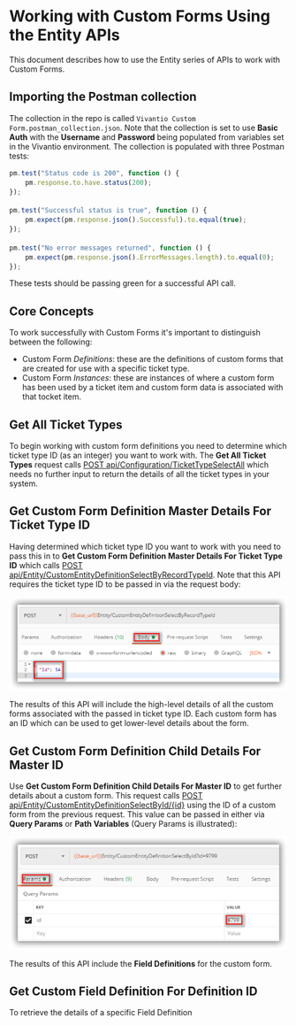 # Working with Custom Forms Using the Entity APIs

This document describes how to use the Entity series of APIs to work with Custom Forms.

## Importing the Postman collection

The collection in the repo is called `Vivantio Custom Form.postman_collection.json`. Note that the collection is set to use **Basic Auth** with the **Username** and **Password** being populated from variables set in the Vivantio environment. The collection is populated with three Postman tests:

```JavaScript
pm.test("Status code is 200", function () {
    pm.response.to.have.status(200);
});

pm.test("Successful status is true", function () {
    pm.expect(pm.response.json().Successful).to.equal(true);
});

pm.test("No error messages returned", function () {
    pm.expect(pm.response.json().ErrorMessages.length).to.equal(0);
});
```

These tests should be passing green for a successful API call.

## Core Concepts

To work successfully with Custom Forms it's important to distinguish between the following:

- Custom Form *Definitions*: these are the definitions of custom forms that are created for use with a specific ticket type.
- Custom Form *Instances*: these are instances of where a custom form has been used by a ticket item and custom form data is associated with that tocket item.

## Get All Ticket Types

To begin working with custom form definitions you need to determine which ticket type ID (as an integer) you want to work with. The **Get All Ticket Types** request calls [POST api/Configuration/TicketTypeSelectAll](https://webservices-na01.vivantio.com/Help/Api/POST-api-Configuration-TicketTypeSelectAll) which needs no further input to return the details of all the ticket types in your system.

## Get Custom Form Definition Master Details For Ticket Type ID

Having determined which ticket type ID you want to work with you need to pass this in to **Get Custom Form Definition Master Details For Ticket Type ID** which calls [POST api/Entity/CustomEntityDefinitionSelectByRecordTypeId](https://webservices-na01.vivantio.com/Help/Api/POST-api-Entity-CustomEntityDefinitionSelectByRecordTypeId). Note that this API requires the ticket type ID to be passed in via the request body:

![postman-request-body](images/postman-request-body.png)

The results of this API will include the high-level details of all the custom forms associated with the passed in ticket type ID. Each custom form has an ID which can be used to get lower-level details about the form.

## Get Custom Form Definition Child Details For Master ID

Use **Get Custom Form Definition Child Details For Master ID** to get further details about a custom form. This request calls [POST api/Entity/CustomEntityDefinitionSelectById/{id}](https://webservices-na01.vivantio.com/Help/Api/POST-api-Entity-CustomEntityDefinitionSelectById-id) using the ID of a custom form from the previous request. This value can be passed in either via **Query Params** or **Path Variables** (Query Params is illustrated):

![postman-request-params](images/postman-request-params.png)

The results of this API include the **Field Definitions** for the custom form.

## Get Custom Field Definition For Definition ID

To retrieve the details of a specific Field Definition 